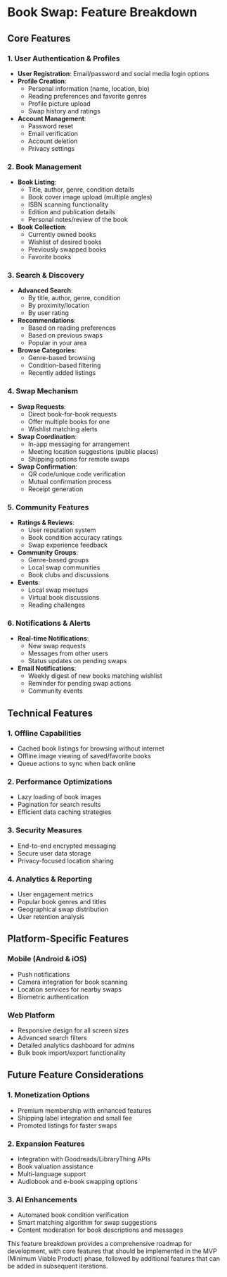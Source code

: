 # Book Swap: Feature Breakdown

## Core Features

### 1. User Authentication & Profiles
- **User Registration**: Email/password and social media login options
- **Profile Creation**: 
  - Personal information (name, location, bio)
  - Reading preferences and favorite genres
  - Profile picture upload
  - Swap history and ratings
- **Account Management**:
  - Password reset
  - Email verification
  - Account deletion
  - Privacy settings

### 2. Book Management
- **Book Listing**:
  - Title, author, genre, condition details
  - Book cover image upload (multiple angles)
  - ISBN scanning functionality
  - Edition and publication details
  - Personal notes/review of the book
- **Book Collection**:
  - Currently owned books
  - Wishlist of desired books
  - Previously swapped books
  - Favorite books

### 3. Search & Discovery
- **Advanced Search**:
  - By title, author, genre, condition
  - By proximity/location
  - By user rating
- **Recommendations**:
  - Based on reading preferences
  - Based on previous swaps
  - Popular in your area
- **Browse Categories**:
  - Genre-based browsing
  - Condition-based filtering
  - Recently added listings

### 4. Swap Mechanism
- **Swap Requests**:
  - Direct book-for-book requests
  - Offer multiple books for one
  - Wishlist matching alerts
- **Swap Coordination**:
  - In-app messaging for arrangement
  - Meeting location suggestions (public places)
  - Shipping options for remote swaps
- **Swap Confirmation**:
  - QR code/unique code verification
  - Mutual confirmation process
  - Receipt generation

### 5. Community Features
- **Ratings & Reviews**:
  - User reputation system
  - Book condition accuracy ratings
  - Swap experience feedback
- **Community Groups**:
  - Genre-based groups
  - Local swap communities
  - Book clubs and discussions
- **Events**:
  - Local swap meetups
  - Virtual book discussions
  - Reading challenges

### 6. Notifications & Alerts
- **Real-time Notifications**:
  - New swap requests
  - Messages from other users
  - Status updates on pending swaps
- **Email Notifications**:
  - Weekly digest of new books matching wishlist
  - Reminder for pending swap actions
  - Community events

## Technical Features

### 1. Offline Capabilities
- Cached book listings for browsing without internet
- Offline image viewing of saved/favorite books
- Queue actions to sync when back online

### 2. Performance Optimizations
- Lazy loading of book images
- Pagination for search results
- Efficient data caching strategies

### 3. Security Measures
- End-to-end encrypted messaging
- Secure user data storage
- Privacy-focused location sharing

### 4. Analytics & Reporting
- User engagement metrics
- Popular book genres and titles
- Geographical swap distribution
- User retention analysis

## Platform-Specific Features

### Mobile (Android & iOS)
- Push notifications
- Camera integration for book scanning
- Location services for nearby swaps
- Biometric authentication

### Web Platform
- Responsive design for all screen sizes
- Advanced search filters
- Detailed analytics dashboard for admins
- Bulk book import/export functionality

## Future Feature Considerations

### 1. Monetization Options
- Premium membership with enhanced features
- Shipping label integration and small fee
- Promoted listings for faster swaps

### 2. Expansion Features
- Integration with Goodreads/LibraryThing APIs
- Book valuation assistance
- Multi-language support
- Audiobook and e-book swapping options

### 3. AI Enhancements
- Automated book condition verification
- Smart matching algorithm for swap suggestions
- Content moderation for book descriptions and messages

This feature breakdown provides a comprehensive roadmap for development, with core features that should be implemented in the MVP (Minimum Viable Product) phase, followed by additional features that can be added in subsequent iterations. 
